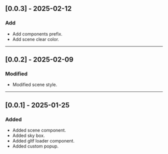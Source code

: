 ## [0.0.3] - 2025-02-12

### Add

- Add components prefix.
- Add scene clear color.

---

## [0.0.2] - 2025-02-09

### Modified

- Modified scene style.

---

## [0.0.1] - 2025-01-25

### Added

- Added scene component.
- Added sky box.
- Added gltf loader component.
- Added custom popup.
